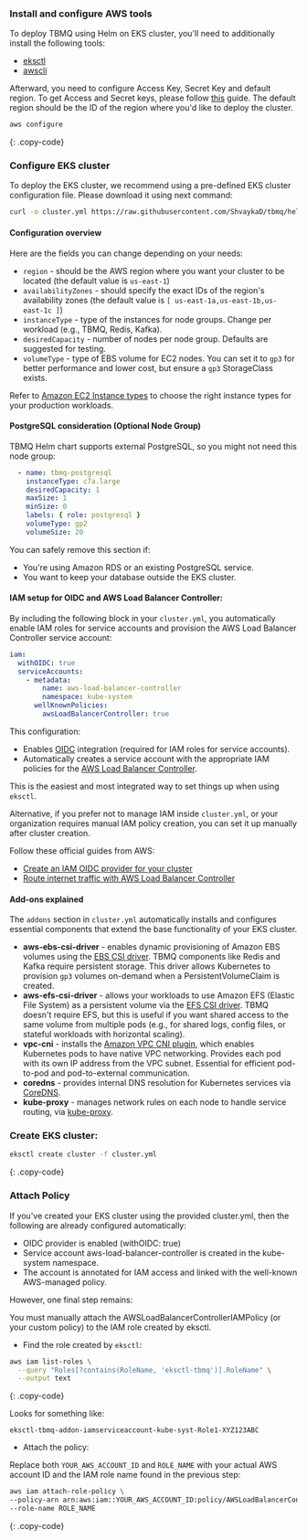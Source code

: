 ### Install and configure AWS tools

To deploy TBMQ using Helm on EKS cluster, you'll need to additionally install the following tools:

- [eksctl](https://docs.aws.amazon.com/eks/latest/userguide/eksctl.html)
- [awscli](https://docs.aws.amazon.com/cli/latest/userguide/install-cliv2.html)

Afterward, you need to configure Access Key, Secret Key and default region.
To get Access and Secret keys, please follow [this](https://docs.aws.amazon.com/general/latest/gr/aws-sec-cred-types.html) guide.
The default region should be the ID of the region where you'd like to deploy the cluster.

```bash
aws configure
```
{: .copy-code}


### Configure EKS cluster

To deploy the EKS cluster, we recommend using a pre-defined EKS cluster configuration file.
Please download it using next command:

```bash
curl -o cluster.yml https://raw.githubusercontent.com/ShvaykaD/tbmq/helm-aws/k8s/helm/aws/cluster.yml
```

#### Configuration overview

Here are the fields you can change depending on your needs:
- `region` - should be the AWS region where you want your cluster to be located (the default value is `us-east-1`)
- `availabilityZones` - should specify the exact IDs of the region's availability zones (the default value is `[ us-east-1a,us-east-1b,us-east-1c ]`)
- `instanceType` - type of the instances for node groups. Change per workload (e.g., TBMQ, Redis, Kafka).
- `desiredCapacity` - number of nodes per node group. Defaults are suggested for testing.
- `volumeType` - type of EBS volume for EC2 nodes. You can set it to `gp3` for better performance and lower cost, but ensure a `gp3` StorageClass exists.

Refer to [Amazon EC2 Instance types](https://aws.amazon.com/ec2/instance-types/)
to choose the right instance types for your production workloads.

#### PostgreSQL consideration (Optional Node Group)

TBMQ Helm chart supports external PostgreSQL, so you might not need this node group:

```yaml
  - name: tbmq-postgresql
    instanceType: c7a.large
    desiredCapacity: 1
    maxSize: 1
    minSize: 0
    labels: { role: postgresql }
    volumeType: gp2
    volumeSize: 20
```

You can safely remove this section if:

 - You're using Amazon RDS or an existing PostgreSQL service.
 - You want to keep your database outside the EKS cluster.

####  IAM setup for OIDC and AWS Load Balancer Controller:

By including the following block in your `cluster.yml`, you automatically enable IAM roles for service accounts and provision the AWS Load Balancer Controller service account:

```yaml
iam:
  withOIDC: true
  serviceAccounts:
    - metadata:
        name: aws-load-balancer-controller
        namespace: kube-system
      wellKnownPolicies:
        awsLoadBalancerController: true
```

This configuration:
 - Enables [OIDC](https://docs.aws.amazon.com/eks/latest/userguide/enable-iam-roles-for-service-accounts.html) integration (required for IAM roles for service accounts).
 - Automatically creates a service account with the appropriate IAM policies for the [AWS Load Balancer Controller](https://docs.aws.amazon.com/eks/latest/userguide/aws-load-balancer-controller.html).

This is the easiest and most integrated way to set things up when using `eksctl`.

Alternative, if you prefer not to manage IAM inside `cluster.yml`, or your organization requires manual IAM policy creation, you can set it up manually after cluster creation.

Follow these official guides from AWS: 

- [Create an IAM OIDC provider for your cluster](https://docs.aws.amazon.com/eks/latest/userguide/enable-iam-roles-for-service-accounts.html)
- [Route internet traffic with AWS Load Balancer Controller](https://docs.aws.amazon.com/eks/latest/userguide/aws-load-balancer-controller.html)

#### Add-ons explained

The `addons` section in `cluster.yml` automatically installs and configures essential components that extend the base functionality of your EKS cluster.

 - **aws-ebs-csi-driver** - enables dynamic provisioning of Amazon EBS volumes using the [EBS CSI driver](https://docs.aws.amazon.com/eks/latest/userguide/ebs-csi.html).
   TBMQ components like Redis and Kafka require persistent storage. This driver allows Kubernetes to provision `gp3` volumes on-demand when a PersistentVolumeClaim is created.
 - **aws-efs-csi-driver** - allows your workloads to use Amazon EFS (Elastic File System) as a persistent volume via the [EFS CSI driver](https://docs.aws.amazon.com/eks/latest/userguide/efs-csi.html).
   TBMQ doesn't require EFS, but this is useful if you want shared access to the same volume from multiple pods (e.g., for shared logs, config files, or stateful workloads with horizontal scaling).
 - **vpc-cni** - installs the [Amazon VPC CNI plugin](https://docs.aws.amazon.com/eks/latest/userguide/managing-vpc-cni.html), which enables Kubernetes pods to have native VPC networking. 
   Provides each pod with its own IP address from the VPC subnet. Essential for efficient pod-to-pod and pod-to-external communication.
 - **coredns** - provides internal DNS resolution for Kubernetes services via [CoreDNS](https://kubernetes.io/docs/concepts/services-networking/dns-pod-service/).
 - **kube-proxy** - manages network rules on each node to handle service routing, via [kube-proxy](https://kubernetes.io/docs/concepts/services-networking/service/#kube-proxy).

### Create EKS cluster:

```bash
eksctl create cluster -f cluster.yml
```
{: .copy-code}


### Attach Policy

If you've created your EKS cluster using the provided cluster.yml, then the following are already configured automatically:
 - OIDC provider is enabled (withOIDC: true)
 - Service account aws-load-balancer-controller is created in the kube-system namespace.
 - The account is annotated for IAM access and linked with the well-known AWS-managed policy.

However, one final step remains:

You must manually attach the AWSLoadBalancerControllerIAMPolicy (or your custom policy) to the IAM role created by eksctl.

 - Find the role created by `eksctl`:

```bash
aws iam list-roles \
  --query "Roles[?contains(RoleName, 'eksctl-tbmq')].RoleName" \
  --output text
```
{: .copy-code}

Looks for something like:

```text
eksctl-tbmq-addon-iamserviceaccount-kube-syst-Role1-XYZ123ABC
```

 - Attach the policy:

Replace both `YOUR_AWS_ACCOUNT_ID` and `ROLE_NAME` with your actual AWS account ID and the IAM role name found in the previous step:

```bash
aws iam attach-role-policy \
--policy-arn arn:aws:iam::YOUR_AWS_ACCOUNT_ID:policy/AWSLoadBalancerControllerIAMPolicy \
--role-name ROLE_NAME
```
{: .copy-code}
